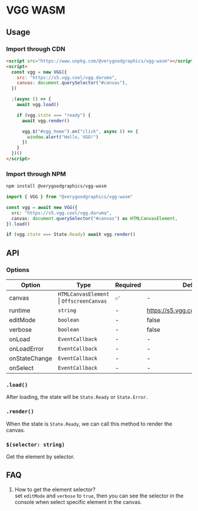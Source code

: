 # VGG WASM

## Usage

### Import through CDN

```html
<script src="https://www.unpkg.com/@verygoodgraphics/vgg-wasm"></script>
<script>
  const vgg = new VGG({
    src: "https://s5.vgg.cool/vgg.daruma",
    canvas: document.querySelector("#canvas"),
  })

  ;(async () => {
    await vgg.load()

    if (vgg.state === "ready") {
      await vgg.render()

      vgg.$("#vgg_home").on("click", async () => {
        window.alert("Hello, VGG!")
      })
    }
  })()
</script>
```

### Import through NPM

```bash
npm install @verygoodgraphics/vgg-wasm
```

```ts
import { VGG } from "@verygoodgraphics/vgg-wasm"

const vgg = await new VGG({
  src: "https://s5.vgg.cool/vgg.daruma",
  canvas: document.querySelector("#canvas") as HTMLCanvasElement,
}).load()

if (vgg.state === State.Ready) await vgg.render()
```

## API

### Options

| Option        | Type                                     | Required | Default                            |
| ------------- | ---------------------------------------- | -------- | ---------------------------------- |
| canvas        | `HTMLCanvasElement` \| `OffscreenCanvas` | ✅       | -                                  |
| runtime       | `string`                                 | -        | https://s5.vgg.cool/runtime/latest |
| editMode      | `boolean`                                | -        | false                              |
| verbose       | `boolean`                                | -        | false                              |
| onLoad        | `EventCallback`                          | -        | -                                  |
| onLoadError   | `EventCallback`                          | -        | -                                  |
| onStateChange | `EventCallback`                          | -        | -                                  |
| onSelect      | `EventCallback`                          | -        | -                                  |

### `.load()`

After loading, the state will be `State.Ready` or `State.Error`.

### `.render()`

When the state is `State.Ready`, we can call this method to render the canvas.

### `$(selector: string)`

Get the element by selector.

## FAQ

1. How to get the element selector?\
   set `editMode` and `verbose` to `true`, then you can see the selector in the console when select specific element in the canvas.

